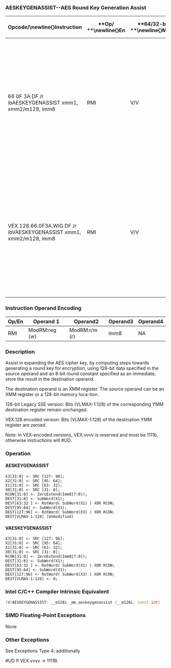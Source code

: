 ### AESKEYGENASSIST--AES Round Key Generation Assist


|**Opcode/**\newline{}**Instruction**|**Op/ **\newline{}**En**|**64/32-bit **\newline{}**Mode**|**CPUID **\newline{}**Feature **\newline{}**Flag**|**Description**|
|------------------------------------|------------------------|--------------------------------|--------------------------------------------------|---------------|
|66 0F 3A DF /r ibAESKEYGENASSIST xmm1, xmm2/m128, imm8|RMI|V/V|AES|Assist in AES round key generation using an 8 bits Round Constant (RCON) specified in the immediate byte, operating on 128 bits of data specified in xmm2/m128 and stores the result in xmm1.|
|VEX.128.66.0F3A.WIG DF /r ibVAESKEYGENASSIST xmm1, xmm2/m128, imm8|RMI|V/V|Both AES andAVX flags|Assist in AES round key generation using 8 bits Round Constant (RCON) specified in the immediate byte, operating on 128 bits of data specified in xmm2/m128 and stores the result in xmm1.|
### Instruction Operand Encoding


|Op/En|Operand 1|Operand2|Operand3|Operand4|
|-----|---------|--------|--------|--------|
|RMI|ModRM:reg (w)|ModRM:r/m (r)|imm8|NA|
### Description


Assist in expanding the AES cipher key, by computing steps towards generating a round key for encryption, using 128-bit data specified in the source operand and an 8-bit round constant specified as an immediate, store the result in the destination operand.

The destination operand is an XMM register. The source operand can be an XMM register or a 128-bit memory loca-tion.

128-bit Legacy SSE version: Bits (VLMAX-1:128) of the corresponding YMM destination register remain unchanged.

VEX.128 encoded version: Bits (VLMAX-1:128) of the destination YMM register are zeroed.

Note: In VEX-encoded versions, VEX.vvvv is reserved and must be 1111b, otherwise instructions will #UD.


### Operation
#### AESKEYGENASSIST
```info-verb
X3[31:0] <- SRC [127: 96];
X2[31:0] <- SRC [95: 64];
X1[31:0] <- SRC [63: 32];
X0[31:0] <- SRC [31: 0];
RCON[31:0] <- ZeroExtend(Imm8[7:0]);
DEST[31:0] <- SubWord(X1);
DEST[63:32 ] <- RotWord( SubWord(X1) ) XOR RCON;
DEST[95:64] <- SubWord(X3);
DEST[127:96] <- RotWord( SubWord(X3) ) XOR RCON;
DEST[VLMAX-1:128] (Unmodified)
```
#### VAESKEYGENASSIST 
```info-verb
X3[31:0]  <- SRC [127: 96];
X2[31:0] <-  SRC [95: 64];
X1[31:0]  <- SRC [63: 32];
X0[31:0]  <- SRC [31: 0];
RCON[31:0]  <- ZeroExtend(Imm8[7:0]);
DEST[31:0]  <- SubWord(X1);
DEST[63:32 ] <-  RotWord( SubWord(X1) ) XOR RCON;
DEST[95:64] <-  SubWord(X3);
DEST[127:96]  <- RotWord( SubWord(X3) ) XOR RCON;
DEST[VLMAX-1:128] <-  0;
```

### Intel C/C++ Compiler Intrinsic Equivalent

```cpp
(V)AESKEYGENASSIST: __m128i _mm_aeskeygenassist (__m128i, const int)
```
### SIMD Floating-Point Exceptions


None

### Other Exceptions


See Exceptions Type 4; additionally

#UD If VEX.vvvv ->  1111B.

